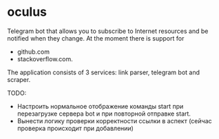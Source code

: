 
# oculus
Telegram bot that allows you to subscribe to Internet resources and be notified when they change.
At the moment there is support for
- github.com
- stackoverflow.com.

The application consists of 3 services: link parser, telegram bot and scraper.


TODO:
-   Настроить нормальное отображение команды start при перезагрузке сервера bot
и при повторной отправке start.
- Вынести логику проверки корректности ссылки в аспект
  (сейчас проверка происходит при добавлении)